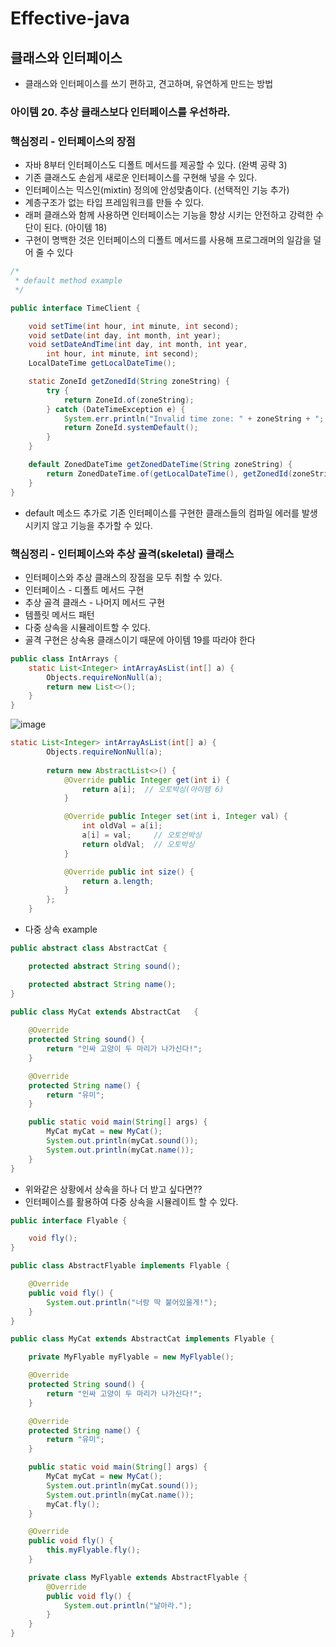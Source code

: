 # Effective-java
## 클래스와 인터페이스
* 클래스와 인터페이스를 쓰기 편하고, 견고하며, 유연하게 만드는 방법

### 아이템 20. 추상 클래스보다 인터페이스를 우선하라.

### 핵심정리 - 인터페이스의 장점
* 자바 8부터 인터페이스도 디폴트 메서드를 제공할 수 있다. (완벽 공략 3)
* 기존 클래스도 손쉽게 새로운 인터페이스를 구현해 넣을 수 있다.
* 인터페이스는 믹스인(mixtin) 정의에 안성맞춤이다. (선택적인 기능 추가)
* 계층구조가 없는 타입 프레임워크를 만들 수 있다.
* 래퍼 클래스와 함께 사용하면 인터페이스는 기능을 향상 시키는 안전하고 강력한 수단이 된다. (아이템 18)
* 구현이 명백한 것은 인터페이스의 디폴트 메서드를 사용해 프로그래머의 일감을 덜어 줄 수 있다
                               
```java
/*
 * default method example
 */

public interface TimeClient {

	void setTime(int hour, int minute, int second);
	void setDate(int day, int month, int year);
	void setDateAndTime(int day, int month, int year,
		int hour, int minute, int second);
	LocalDateTime getLocalDateTime();

	static ZoneId getZonedId(String zoneString) {
		try {
			return ZoneId.of(zoneString);
		} catch (DateTimeException e) {
			System.err.println("Invalid time zone: " + zoneString + "; using default time zone instead.");
			return ZoneId.systemDefault();
		}
	}

	default ZonedDateTime getZonedDateTime(String zoneString) {
		return ZonedDateTime.of(getLocalDateTime(), getZonedId(zoneString));
	}
}
```

* default 메소드 추가로 기존 인터페이스를 구현한 클래스들의 컴파일 에러를 발생시키지 않고 기능을 추가할 수 있다.
                                 
### 핵심정리 - 인터페이스와 추상 골격(skeletal) 클래스
* 인터페이스와 추상 클래스의 장점을 모두 취할 수 있다.
 * 인터페이스 - 디폴트 메서드 구현
 * 추상 골격 클래스 - 나머지 메서드 구현
 * 템플릿 메서드 패턴
* 다중 상속을 시뮬레이트할 수 있다.
* 골격 구현은 상속용 클래스이기 때문에 아이템 19를 따라야 한다

```java
public class IntArrays {
	static List<Integer> intArrayAsList(int[] a) {
		Objects.requireNonNull(a);
		return new List<>();
	}
}
```  
![image](https://github.com/JayPark7821/effective-java/assets/60100532/5397bb52-5381-4197-9bfd-ae01609fc1c8)

```java	
static List<Integer> intArrayAsList(int[] a) {
		Objects.requireNonNull(a);
 
		return new AbstractList<>() {
			@Override public Integer get(int i) {
				return a[i];  // 오토박싱(아이템 6)
			}

			@Override public Integer set(int i, Integer val) {
				int oldVal = a[i];
				a[i] = val;     // 오토언박싱
				return oldVal;  // 오토박싱
			}

			@Override public int size() {
				return a.length;
			}
		};
	}
```  
* 다중 상속 example  
```java
public abstract class AbstractCat {

    protected abstract String sound();

    protected abstract String name();
}

```
```java
public class MyCat extends AbstractCat   {
	
	@Override
	protected String sound() {
		return "인싸 고양이 두 마리가 나가신다!";
	}

	@Override
	protected String name() {
		return "유미";
	}

	public static void main(String[] args) {
		MyCat myCat = new MyCat();
		System.out.println(myCat.sound());
		System.out.println(myCat.name()); 
	}
}
```

* 위와같은 상황에서 상속을 하나 더 받고 싶다면??
* 인터페이스를 활용하여 다중 상속을 시뮬레이트 할 수 있다.
```java
public interface Flyable {

    void fly();
}
```

```java
public class AbstractFlyable implements Flyable {

	@Override
	public void fly() {
		System.out.println("너랑 딱 붙어있을게!");
	}
}
```
```java
public class MyCat extends AbstractCat implements Flyable {

	private MyFlyable myFlyable = new MyFlyable();

	@Override
	protected String sound() {
		return "인싸 고양이 두 마리가 나가신다!";
	}

	@Override
	protected String name() {
		return "유미";
	}

	public static void main(String[] args) {
		MyCat myCat = new MyCat();
		System.out.println(myCat.sound());
		System.out.println(myCat.name());
		myCat.fly();
	}

	@Override
	public void fly() {
		this.myFlyable.fly();
	}

	private class MyFlyable extends AbstractFlyable {
		@Override
		public void fly() {
			System.out.println("날아라.");
		}
	}
}
```
